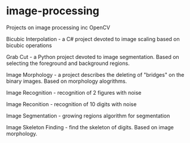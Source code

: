 # image-processing
Projects on image processing inc OpenCV

Bicubic Interpolation - a C# project devoted to image scaling based on bicubic operations

Grab Cut - a Python project devoted to image segmentation. Based on selecting the foreground and background regions.

Image Morphology - a project describes the deleting of "bridges" on the binary images. Based on morphology alogrithms.

Image Recognition - recognition of 2 figures with noise

Image Reconition - recognition of 10 digits with noise

Image Segmentation - growing regions algorithm for segmentation

Image Skeleton Finding - find the skeleton of digits. Based on image morphology.
